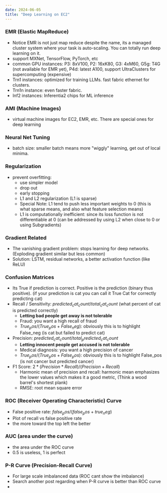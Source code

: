 ```yaml
---
date: 2024-06-05
title: "Deep Learning on EC2"
---
```


### EMR (Elastic MapReduce)
- Notice EMR is not just map reduce despite the name, its a managed cluster system where your task is auto-scaling. You can totally run deep learning on it.
- support MXNet, TensorFlow, PyTorch, etc
- common GPU instances: P3: 8xV100, P2: 16xK80, G3: 4xM60, G5g: T4G (not available for EMR yet), P4d: latest A100, support UltraClusters for supercomputing (expensive)
- Trn1 instances: optimized for training LLMs. fast fabric ethernet for clusters.
- Trn1n instance: even faster fabric.
- Inf2 instances: Inferentia2 chips for ML inference

### AMI (Machine Images)
- virtual machine images for EC2, EMR, etc. There are special ones for deep learning


### Neural Net Tuning
- batch size: smaller batch means more "wiggly" learning, get out of local minima.

### Regularization
- prevent overfitting:
  - use simpler model
  - drop out
  - early stopping
  - L1 and L2 regularization (L1 is sparse)
  - Special Note: L1 tend to push less important weights to 0 (this is what sparse means, and also what feature selection means)
  - L1 is computationally inefficient: since its loss function is not differentiable at 0 (can be addressed by using L2 when close to 0 or using Subgradients)

### Gradient Related
- The vanishing gradient problem: stops learning for deep networks. (Exploding gradient similar but less common)
- Solution: LSTM, residual networks, a better activation function (like ReLU)

### Confusion Matrices
- Its True if prediction is correct. Positive is the prediction (binary thus positive). (if your prediction is cat you can call it True Cat for correctly predicting cat)
- Recall / Sensitivity: $predicted_cat_count / total_cat_count$ (what percent of cat is predicted correctly)
  - **Letting bad people get away is not tolerable**
  - Fraud: you want a high recall of fraud
  - $True_pos / (True_pos + False_neg)$: obviously this is to highlight False_neg (is cat but failed to predict cat)
- Precision: $predicted_cat_count / total_predicted_cat_count$
  - **Letting innocent people get accused is not tolerable**
  - Medical diagnosis: you want a high precision of cancer
  - $True_pos / (True_pos + False_pos)$: obviously this is to highlight False_pos (is not cancer but predicted cancer)
- F1 Score: $2 * (Precision * Recall) / (Precision + Recall)$
  - Harmonic mean of precision and recall: harmonic mean emphasizes the lower values which makes it a good metric, (Think a wood barrel's shortest plank)
  - RMSE: root mean square error

### ROC (Receiver Operating Characteristic) Curve
- False positive rate: $false_pos / (false_pos + true_neg)$
- Plot of recall vs false positive rate
- the more toward the top left the better
### AUC (area under the curve)
- the area under the ROC curve
- 0.5 is useless, 1 is perfect
### P-R Curve (Precision-Recall Curve)
- For large scale imbalanced data (ROC cant show the imbalance)
- Search another post regarding when P-R curve is better than ROC curve [](/posts/misc/roc_vs_pr_curve.md)
- 